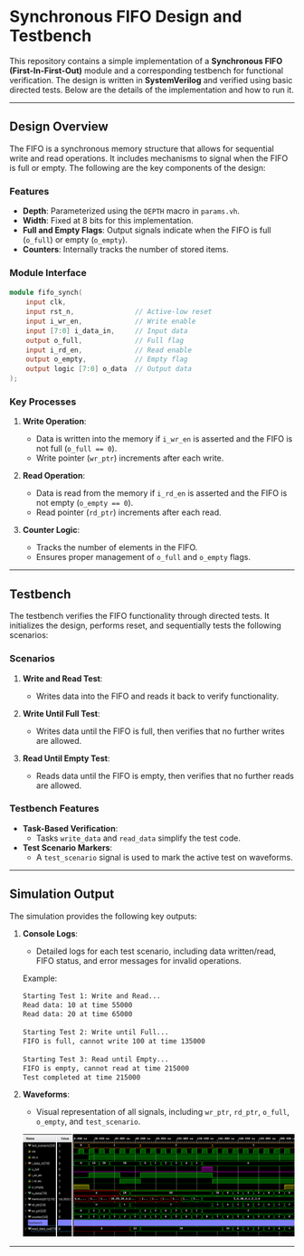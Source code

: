 # Synchronous FIFO Design and Testbench

This repository contains a simple implementation of a **Synchronous FIFO (First-In-First-Out)** module and a corresponding testbench for functional verification. The design is written in **SystemVerilog** and verified using basic directed tests. Below are the details of the implementation and how to run it.

---

## Design Overview

The FIFO is a synchronous memory structure that allows for sequential write and read operations. It includes mechanisms to signal when the FIFO is full or empty. The following are the key components of the design:

### Features
- **Depth**: Parameterized using the `DEPTH` macro in `params.vh`.
- **Width**: Fixed at 8 bits for this implementation.
- **Full and Empty Flags**: Output signals indicate when the FIFO is full (`o_full`) or empty (`o_empty`).
- **Counters**: Internally tracks the number of stored items.

### Module Interface
```verilog
module fifo_synch(
    input clk, 
    input rst_n,               // Active-low reset
    input i_wr_en,             // Write enable
    input [7:0] i_data_in,     // Input data
    output o_full,             // Full flag
    input i_rd_en,             // Read enable
    output o_empty,            // Empty flag
    output logic [7:0] o_data  // Output data
);
```

### Key Processes
1. **Write Operation**:
   - Data is written into the memory if `i_wr_en` is asserted and the FIFO is not full (`o_full == 0`).
   - Write pointer (`wr_ptr`) increments after each write.

2. **Read Operation**:
   - Data is read from the memory if `i_rd_en` is asserted and the FIFO is not empty (`o_empty == 0`).
   - Read pointer (`rd_ptr`) increments after each read.

3. **Counter Logic**:
   - Tracks the number of elements in the FIFO.
   - Ensures proper management of `o_full` and `o_empty` flags.

---

## Testbench

The testbench verifies the FIFO functionality through directed tests. It initializes the design, performs reset, and sequentially tests the following scenarios:

### Scenarios
1. **Write and Read Test**:
   - Writes data into the FIFO and reads it back to verify functionality.
   
2. **Write Until Full Test**:
   - Writes data until the FIFO is full, then verifies that no further writes are allowed.

3. **Read Until Empty Test**:
   - Reads data until the FIFO is empty, then verifies that no further reads are allowed.

### Testbench Features
- **Task-Based Verification**:
  - Tasks `write_data` and `read_data` simplify the test code.
- **Test Scenario Markers**:
  - A `test_scenario` signal is used to mark the active test on waveforms.

---

## Simulation Output

The simulation provides the following key outputs:
1. **Console Logs**:
   - Detailed logs for each test scenario, including data written/read, FIFO status, and error messages for invalid operations.

   Example:
   ```
   Starting Test 1: Write and Read...
   Read data: 10 at time 55000
   Read data: 20 at time 65000

   Starting Test 2: Write until Full...
   FIFO is full, cannot write 100 at time 135000

   Starting Test 3: Read until Empty...
   FIFO is empty, cannot read at time 215000
   Test completed at time 215000
   ```

2. **Waveforms**:
   - Visual representation of all signals, including `wr_ptr`, `rd_ptr`, `o_full`, `o_empty`, and `test_scenario`.
     
    ![Image alt](https://github.com/AV-BIAWOLF/fifo-synch/blob/main/doc/img/waveform.png)
---
